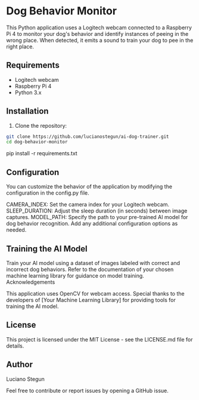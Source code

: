 # Dog Behavior Monitor

This Python application uses a Logitech webcam connected to a Raspberry Pi 4 to monitor your dog's behavior and identify instances of peeing in the wrong place. When detected, it emits a sound to train your dog to pee in the right place.

## Requirements

- Logitech webcam
- Raspberry Pi 4
- Python 3.x

## Installation

1. Clone the repository:

```bash
git clone https://github.com/lucianostegun/ai-dog-trainer.git
cd dog-behavior-monitor
```

pip install -r requirements.txt

## Configuration

You can customize the behavior of the application by modifying the configuration in the config.py file.

CAMERA_INDEX: Set the camera index for your Logitech webcam.
SLEEP_DURATION: Adjust the sleep duration (in seconds) between image captures.
MODEL_PATH: Specify the path to your pre-trained AI model for dog behavior recognition.
Add any additional configuration options as needed.

## Training the AI Model

Train your AI model using a dataset of images labeled with correct and incorrect dog behaviors. Refer to the documentation of your chosen machine learning library for guidance on model training.
Acknowledgements

This application uses OpenCV for webcam access.
Special thanks to the developers of [Your Machine Learning Library] for providing tools for training the AI model.

## License

This project is licensed under the MIT License - see the LICENSE.md file for details.


## Author
Luciano Stegun

Feel free to contribute or report issues by opening a GitHub issue.
